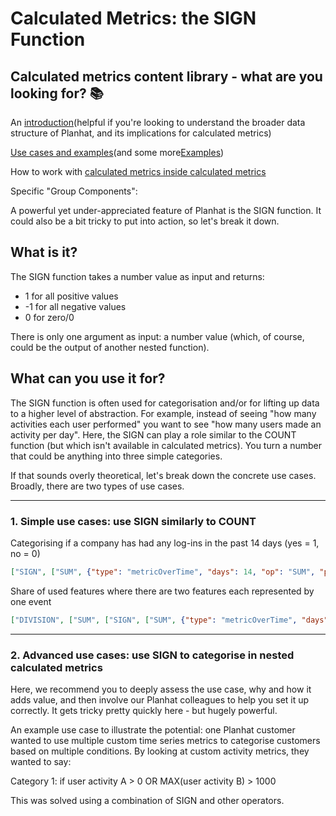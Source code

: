 # Calculated Metrics: the SIGN Function

## Calculated metrics content library - what are you looking for? 📚

An [introduction](https://help.planhat.com/en/articles/9587317-metrics-calculated-metrics)(helpful if you're looking to understand the broader data structure of Planhat, and its implications for calculated metrics)

[Use cases and examples](https://help.planhat.com/en/articles/9587189-metrics-calculated-metrics-use-cases)(and some more[Examples](https://help.planhat.com/en/articles/9587041-calculated-metrics-examples))

How to work with [calculated metrics inside calculated metrics](https://help.planhat.com/en/articles/9587057-calculated-metrics-inside-calculated-metrics)

Specific "Group Components":

A powerful yet under-appreciated feature of Planhat is the SIGN function. It could also be a bit tricky to put into action, so let's break it down.

## What is it?

The SIGN function takes a number value as input and returns:

- 1 for all positive values
- -1 for all negative values
- 0 for zero/0

There is only one argument as input: a number value (which, of course, could be the output of another nested function).

## What can you use it for?

The SIGN function is often used for categorisation and/or for lifting up data to a higher level of abstraction. For example, instead of seeing "how many activities each user performed" you want to see "how many users made an activity per day". Here, the SIGN can play a role similar to the COUNT function (but which isn't available in calculated metrics). You turn a number that could be anything into three simple categories.

If that sounds overly theoretical, let's break down the concrete use cases. Broadly, there are two types of use cases.

___

### 1. Simple use cases: use SIGN similarly to COUNT

Categorising if a company has had any log-ins in the past 14 days (yes = 1, no = 0)

```json
["SIGN", ["SUM", {"type": "metricOverTime", "days": 14, "op": "SUM", "prop": "activities.loggedin"}]]
```

Share of used features where there are two features each represented by one event

```json
["DIVISION", ["SUM", ["SIGN", ["SUM", {"type": "metricOverTime", "days": 91, "op": "SUM", "prop": "activities.added a reminder"}]], ["SIGN", ["SUM", {"type": "metricOverTime", "days": 91, "op": "SUM", "prop": "activities.added a note"}]] ], {"type": "rawNumber", "value": 2}]
```

___

### 2. Advanced use cases: use SIGN to categorise in nested calculated metrics

Here, we recommend you to deeply assess the use case, why and how it adds value, and then involve our Planhat colleagues to help you set it up correctly. It gets tricky pretty quickly here - but hugely powerful.

An example use case to illustrate the potential: one Planhat customer wanted to use multiple custom time series metrics to categorise customers based on multiple conditions. By looking at custom activity metrics, they wanted to say:

Category 1: if user activity A > 0 OR MAX(user activity B) > 1000

This was solved using a combination of SIGN and other operators.